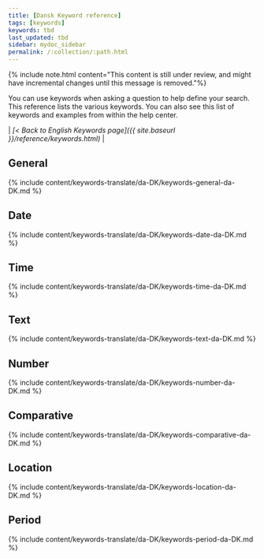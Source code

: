 ```yaml
---
title: [Dansk Keyword reference]
tags: [keywords]
keywords: tbd
last_updated: tbd
sidebar: mydoc_sidebar
permalink: /:collection/:path.html
---
```

{% include note.html content="This content is still under review, and might have incremental changes until this message is removed."%}

You can use keywords when asking a question to help define your search. This
reference lists the various keywords. You can also see this list of keywords and
examples from within the help center.

| _[< Back to English Keywords page]({{ site.baseurl }}/reference/keywords.html)_ |

## General

{% include content/keywords-translate/da-DK/keywords-general-da-DK.md %}

## Date

{% include content/keywords-translate/da-DK/keywords-date-da-DK.md %}

## Time

{% include content/keywords-translate/da-DK/keywords-time-da-DK.md %}

## Text

{% include content/keywords-translate/da-DK/keywords-text-da-DK.md %}

## Number

{% include content/keywords-translate/da-DK/keywords-number-da-DK.md %}

## Comparative

{% include content/keywords-translate/da-DK/keywords-comparative-da-DK.md %}

## Location

{% include content/keywords-translate/da-DK/keywords-location-da-DK.md %}

## Period

{% include content/keywords-translate/da-DK/keywords-period-da-DK.md %}

<!-- ## Help

{% include content/keywords-translate/da-DK/keywords-help-da-DK.md %} -->
